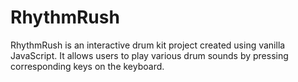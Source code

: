 # RhythmRush
RhythmRush is an interactive drum kit project created using vanilla JavaScript. It allows users to play various drum sounds by pressing corresponding keys on the keyboard.
